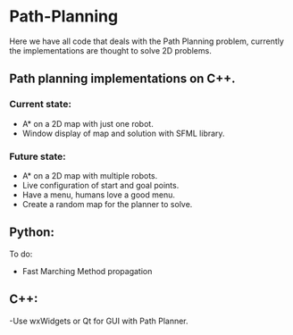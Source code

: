 # Path-Planning

Here we have all code that deals with the Path Planning problem, currently the implementations are thought to solve 2D problems.

## Path planning implementations on C++.

### Current state:

  - A* on a 2D map with just one robot.
  - Window display of map and solution with SFML library.

### Future state:

  - A* on a 2D map with multiple robots.
  - Live configuration of start and goal points.
  - Have a menu, humans love a good menu.
  - Create a random map for the planner to solve.

## Python:

To do:

  - Fast Marching Method propagation

## C++:

  -Use wxWidgets or Qt for GUI with Path Planner.
  
